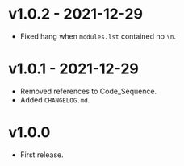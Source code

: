 # v1.0.2 - 2021-12-29
* Fixed hang when `modules.lst` contained no `\n`.

# v1.0.1 - 2021-12-29
* Removed references to Code_Sequence.
* Added `CHANGELOG.md`.

# v1.0.0
* First release.
